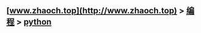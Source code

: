 ## [www.zhaoch.top](http://www.zhaoch.top) > [编程](http://www.zhaoch.top/编程) > [python](http://www.zhaoch.top/编程/python)
